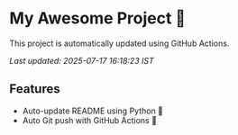 # My Awesome Project 🚀

This project is automatically updated using GitHub Actions.

_Last updated: 2025-07-17 16:18:23 IST_

## Features
- Auto-update README using Python 🐍
- Auto Git push with GitHub Actions 🤖
